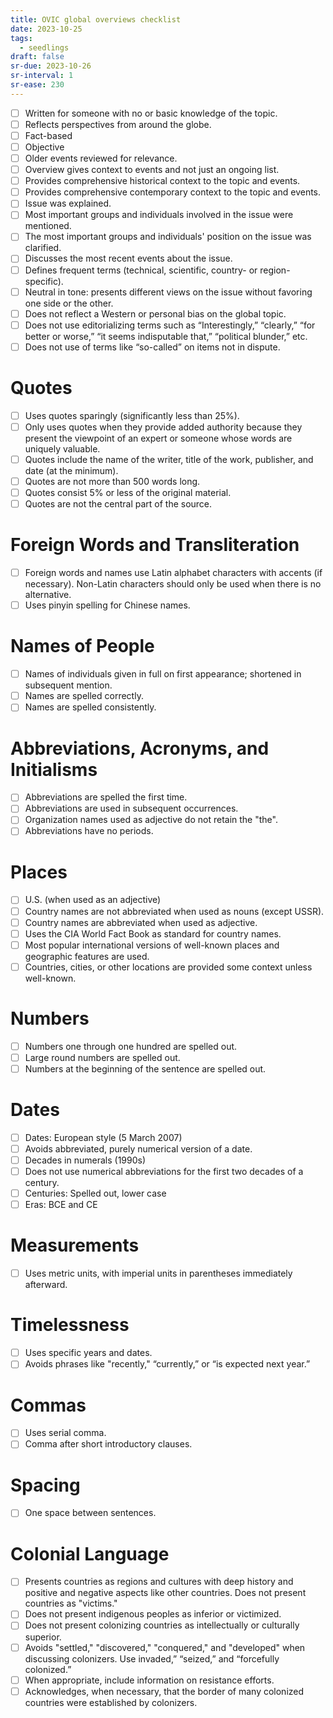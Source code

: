 ```yaml
---
title: OVIC global overviews checklist
date: 2023-10-25
tags:
  - seedlings
draft: false
sr-due: 2023-10-26
sr-interval: 1
sr-ease: 230
---
```

- [ ] Written for someone with no or basic knowledge of the topic.
- [ ] Reflects perspectives from around the globe.
- [ ] Fact-based
- [ ] Objective
- [ ] Older events reviewed for relevance.
- [ ] Overview gives context to events and not just an ongoing list.
- [ ] Provides comprehensive historical context to the topic and events.
- [ ] Provides comprehensive contemporary context to the topic and events.
- [ ] Issue was explained.
- [ ] Most important groups and individuals involved in the issue were mentioned.
- [ ] The most important groups and individuals' position on the issue was clarified.
- [ ] Discusses the most recent events about the issue.
- [ ] Defines frequent terms (technical, scientific, country- or region-specific).
- [ ] Neutral in tone: presents different views on the issue without favoring one side or the other.
- [ ] Does not reflect a Western or personal bias on the global topic.
- [ ] Does not use editorializing terms such as “Interestingly,” “clearly,” “for better or worse,” “it seems indisputable that,” “political blunder,” etc.
- [ ] Does not use of terms like “so-called” on items not in dispute.

# Quotes

- [ ] Uses quotes sparingly (significantly less than 25%).
- [ ] Only uses quotes when they provide added authority because they present the viewpoint of an expert or someone whose words are uniquely valuable.
- [ ] Quotes include the name of the writer, title of the work, publisher, and date (at the minimum).
- [ ] Quotes are not more than 500 words long.
- [ ] Quotes consist 5% or less of the original material.
- [ ] Quotes are not the central part of the source.

# Foreign Words and Transliteration

- [ ] Foreign words and names use Latin alphabet characters with accents (if necessary). Non-Latin characters should only be used when there is no alternative.
- [ ] Uses pinyin spelling for Chinese names.

# Names of People

- [ ] Names of individuals given in full on first appearance; shortened in subsequent mention.
- [ ] Names are spelled correctly.
- [ ] Names are spelled consistently.

# Abbreviations, Acronyms, and Initialisms

- [ ] Abbreviations are spelled the first time.
- [ ] Abbreviations are used in subsequent occurrences.
- [ ] Organization names used as adjective do not retain the "the".
- [ ] Abbreviations have no periods.

# Places

- [ ] U.S. (when used as an adjective)
- [ ] Country names are not abbreviated when used as nouns (except USSR).
- [ ] Country names are abbreviated when used as adjective.
- [ ] Uses the CIA World Fact Book as standard for country names.
- [ ] Most popular international versions of well-known places and geographic features are used.
- [ ] Countries, cities, or other locations are provided some context unless well-known.

# Numbers

- [ ] Numbers one through one hundred are spelled out.
- [ ] Large round numbers are spelled out.
- [ ] Numbers at the beginning of the sentence are spelled out.

# Dates

- [ ] Dates: European style (5 March 2007)
- [ ] Avoids abbreviated, purely numerical version of a date.
- [ ] Decades in numerals (1990s)
- [ ] Does not use numerical abbreviations for the first two decades of a century.
- [ ] Centuries: Spelled out, lower case
- [ ] Eras: BCE and CE

# Measurements

- [ ] Uses metric units, with imperial units in parentheses immediately afterward.

# Timelessness

- [ ] Uses specific years and dates.
- [ ] Avoids phrases like "recently," “currently,” or “is expected next year.”

# Commas

- [ ] Uses serial comma.
- [ ] Comma after short introductory clauses.

# Spacing

- [ ] One space between sentences.

# Colonial Language

- [ ] Presents countries as regions and cultures with deep history and positive and negative aspects like other countries. Does not present countries as "victims."
- [ ] Does not present indigenous peoples as inferior or victimized.
- [ ] Does not present colonizing countries as intellectually or culturally superior.
- [ ] Avoids "settled," "discovered," "conquered," and "developed" when discussing colonizers. Use invaded,” “seized,” and “forcefully colonized.”
- [ ] When appropriate, include information on resistance efforts.
- [ ] Acknowledges, when necessary, that the border of many colonized countries were established by colonizers.
